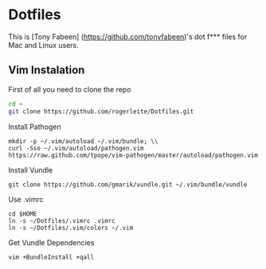 # Dotfiles

This is [Tony Fabeen] (https://github.com/tonyfabeen)'s dot f*** files for Mac and Linux users.

## Vim Instalation

First of all you need to clone the repo
```sh
cd ~
git clone https://github.com/rogerleite/Dotfiles.git
```

Install Pathogen

```
mkdir -p ~/.vim/autoload ~/.vim/bundle; \\
curl -Sso ~/.vim/autoload/pathogen.vim https://raw.github.com/tpope/vim-pathogen/master/autoload/pathogen.vim
```

Install Vundle
```
git clone https://github.com/gmarik/vundle.git ~/.vim/bundle/vundle
```

Use .vimrc

```
cd $HOME
ln -s ~/Dotfiles/.vimrc .vimrc
ln -s ~/Dotfiles/.vim/colors ~/.vim
```

Get Vundle Dependencies
```
vim +BundleInstall +qall
```


